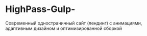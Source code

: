 # HighPass-Gulp-
Современный одностраничный сайт (лендинг) с анимациями, адаптивным дизайном и оптимизированной сборкой
